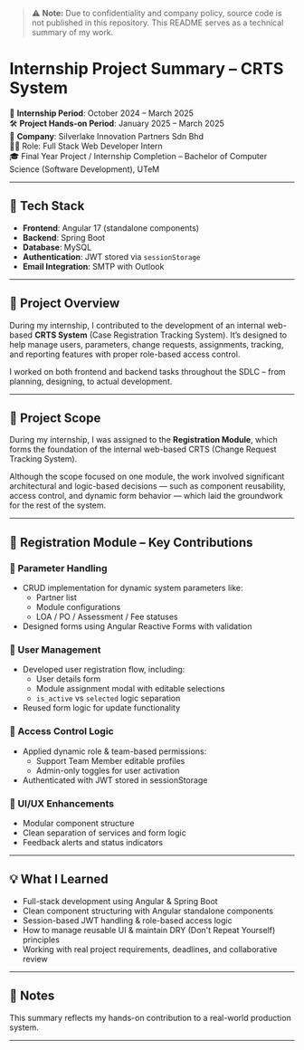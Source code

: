 
> ⚠️ **Note:** Due to confidentiality and company policy, source code is not published in this repository. This README serves as a technical summary of my work.

# Internship Project Summary – CRTS System

📅 **Internship Period**: October 2024 – March 2025  
🛠️ **Project Hands-on Period**: January 2025 – March 2025  
🏢 **Company**: Silverlake Innovation Partners Sdn Bhd  
👨‍💻 Role: Full Stack Web Developer Intern  
🎓 Final Year Project / Internship Completion – Bachelor of Computer Science (Software Development), UTeM

---

## 🔧 Tech Stack
- **Frontend**: Angular 17 (standalone components)
- **Backend**: Spring Boot
- **Database**: MySQL
- **Authentication**: JWT stored via `sessionStorage`
- **Email Integration**: SMTP with Outlook

---

## 🧠 Project Overview
During my internship, I contributed to the development of an internal web-based **CRTS System** (Case Registration Tracking System). It’s designed to help manage users, parameters, change requests, assignments, tracking, and reporting features with proper role-based access control.

I worked on both frontend and backend tasks throughout the SDLC – from planning, designing, to actual development.

---

## 📌 Project Scope
During my internship, I was assigned to the **Registration Module**, which forms the foundation of the internal web-based CRTS (Change Request Tracking System).

Although the scope focused on one module, the work involved significant architectural and logic-based decisions — such as component reusability, access control, and dynamic form behavior — which laid the groundwork for the rest of the system.

---

## 🧩 Registration Module – Key Contributions

### 🔹 Parameter Handling
- CRUD implementation for dynamic system parameters like:
  - Partner list
  - Module configurations
  - LOA / PO / Assessment / Fee statuses
- Designed forms using Angular Reactive Forms with validation

### 🔹 User Management
- Developed user registration flow, including:
  - User details form
  - Module assignment modal with editable selections
  - `is_active` vs `selected` logic separation
- Reused form logic for update functionality

### 🔹 Access Control Logic
- Applied dynamic role & team-based permissions:
  - Support Team Member editable profiles
  - Admin-only toggles for user activation
- Authenticated with JWT stored in sessionStorage

### 🔹 UI/UX Enhancements
- Modular component structure
- Clean separation of services and form logic
- Feedback alerts and status indicators

---

## 💡 What I Learned
- Full-stack development using Angular & Spring Boot
- Clean component structuring with Angular standalone components
- Session-based JWT handling & role-based access logic
- How to manage reusable UI & maintain DRY (Don't Repeat Yourself) principles
- Working with real project requirements, deadlines, and collaborative review

---

## 📌 Notes
This summary reflects my hands-on contribution to a real-world production system.

---

